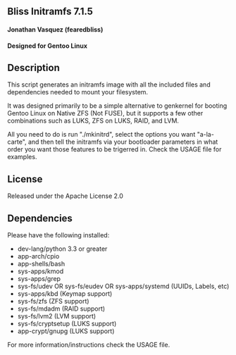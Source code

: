 ## Bliss Initramfs 7.1.5
#### Jonathan Vasquez (fearedbliss)
#### Designed for Gentoo Linux

## Description

This script generates an initramfs image with all the included files and
dependencies needed to mount your filesystem.

It was designed primarily to be a simple alternative to genkernel
for booting Gentoo Linux on Native ZFS (Not FUSE), but it supports a few
other combinations such as LUKS, ZFS on LUKS, RAID, and LVM.

All you need to do is run "./mkinitrd", select the options you want "a-la-carte",
and then tell the initramfs via your bootloader parameters in what order you
want those features to be trigerred in. Check the USAGE file for examples.

## License

Released under the Apache License 2.0

## Dependencies

Please have the following installed:

- dev-lang/python 3.3 or greater
- app-arch/cpio
- app-shells/bash
- sys-apps/kmod
- sys-apps/grep
- sys-fs/udev OR sys-fs/eudev OR sys-apps/systemd (UUIDs, Labels, etc)
- sys-apps/kbd (Keymap support)
- sys-fs/zfs (ZFS support)
- sys-fs/mdadm (RAID support)
- sys-fs/lvm2 (LVM support)
- sys-fs/cryptsetup (LUKS support)
- app-crypt/gnupg (LUKS support)

For more information/instructions check the USAGE file.
